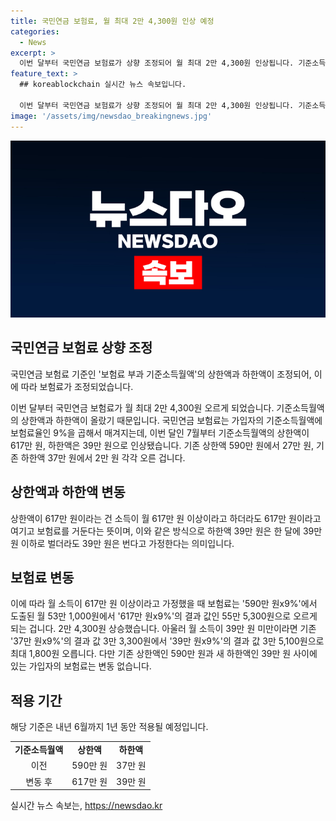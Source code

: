 ```yaml
---
title: 국민연금 보험료, 월 최대 2만 4,300원 인상 예정
categories:
  - News
excerpt: >
  이번 달부터 국민연금 보험료가 상향 조정되어 월 최대 2만 4,300원 인상됩니다. 기준소득월액의 상·하한액이 상향 조정되어, 소득에 따른 보험료가 조정됐는데, 상한액은 590만 원에서 617만 원으로, 하한액은 37만 원에서 39만 원으로 조정되었습니다. 이에 따라 소득이 617만 원 이상인 경우 보험료는 53만 1,000원에서 55만 5,300원으로, 39만 원 이하인 경우는 3만 3,300원에서 3만 5,100원으로 조정됩니다. 가입자의 보험료는 동일하게 유지되며, 이 조정은 내년 6월까지 적용됩니다. (150자)
feature_text: >
  ## koreablockchain 실시간 뉴스 속보입니다.

  이번 달부터 국민연금 보험료가 상향 조정되어 월 최대 2만 4,300원 인상됩니다. 기준소득월액의 상·하한액이 상향 조정되어, 소득에 따른 보험료가 조정됐는데, 상한액은 590만 원에서 617만 원으로, 하한액은 37만 원에서 39만 원으로 조정되었습니다. 이에 따라 소득이 617만 원 이상인 경우 보험료는 53만 1,000원에서 55만 5,300원으로, 39만 원 이하인 경우는 3만 3,300원에서 3만 5,100원으로 조정됩니다. 가입자의 보험료는 동일하게 유지되며, 이 조정은 내년 6월까지 적용됩니다. (150자)
image: '/assets/img/newsdao_breakingnews.jpg'
---
```


<p><img src="/assets/img/newsdao_breakingnews.jpg" alt="koreablockchain 속보" /></p>

<h2 data-ke-size="size26">국민연금 보험료 상향 조정</h2>

<p>국민연금 보험료 기준인 '보험료 부과 기준소득월액'의 상한액과 하한액이 조정되어, 이에 따라 보험료가 조정되었습니다.</p>

<p data-ke-size="size16">이번 달부터 국민연금 보험료가 월 최대 2만 4,300원 오르게 되었습니다. 기준소득월액의 상한액과 하한액이 올랐기 때문입니다. 국민연금 보험료는 가입자의 기준소득월액에 보험료율인 9%을 곱해서 매겨지는데, 이번 달인 7월부터 기준소득월액의 상한액이 617만 원, 하한액은 39만 원으로 인상됐습니다. 기존 상한액 590만 원에서 27만 원, 기존 하한액 37만 원에서 2만 원 각각 오른 겁니다.</p>

<h2 data-ke-size="size26">상한액과 하한액 변동</h2>

<p data-ke-size="size16">상한액이 617만 원이라는 건 소득이 월 617만 원 이상이라고 하더라도 617만 원이라고 여기고 보험료를 거둔다는 뜻이며, 이와 같은 방식으로 하한액 39만 원은 한 달에 39만 원 이하로 벌더라도 39만 원은 번다고 가정한다는 의미입니다.</p>

<h2 data-ke-size="size26">보험료 변동</h2>

<p data-ke-size="size16">이에 따라 월 소득이 617만 원 이상이라고 가정했을 때 보험료는 '590만 원x9%'에서 도출된 월 53만 1,000원에서 '617만 원x9%'의 결과 값인 55만 5,300원으로 오르게 되는 겁니다. 2만 4,300원 상승했습니다. 아울러 월 소득이 39만 원 미만이라면 기존 '37만 원x9%'의 결과 값 3만 3,300원에서 '39만 원x9%'의 결과 값 3만 5,100원으로 최대 1,800원 오릅니다. 다만 기존 상한액인 590만 원과 새 하한액인 39만 원 사이에 있는 가입자의 보험료는 변동 없습니다.</p>

<h2 data-ke-size="size26">적용 기간</h2>

<p data-ke-size="size16">해당 기준은 내년 6월까지 1년 동안 적용될 예정입니다.</p>

<table>
<tbody>
<tr>
<td style="text-align: center; height: 17px;"><b>기준소득월액</b></td>
<td style="text-align: center; height: 17px;"><b>상한액</b></td>
<td style="text-align: center; height: 17px;"><b>하한액</b></td>
</tr>
<tr>
<td style="text-align: center; height: 17px;">이전</td>
<td style="text-align: center; height: 17px;">590만 원</td>
<td style="text-align: center; height: 17px;">37만 원</td>
</tr>
<tr>
<td style="text-align: center; height: 17px;">변동 후</td>
<td style="text-align: center; height: 17px;">617만 원</td>
<td style="text-align: center; height: 17px;">39만 원</td>
</tr>
</tbody>
</table>
실시간 뉴스 속보는, <a href="https://newsdao.kr" rel="dofollow">https://newsdao.kr</a>


